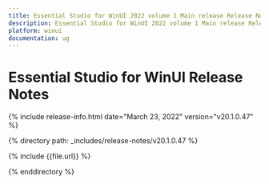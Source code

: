 ```yaml
---
title: Essential Studio for WinUI 2022 volume 1 Main release Release Notes  
description: Essential Studio for WinUI 2022 volume 1 Main release Release Notes  
platform: winui
documentation: ug
---
```


# Essential Studio for WinUI  Release Notes  

{% include release-info.html date="March 23, 2022"  version="v20.1.0.47" %} 

{% directory path: _includes/release-notes/v20.1.0.47 %}

{% include {{file.url}} %}

{% enddirectory %}